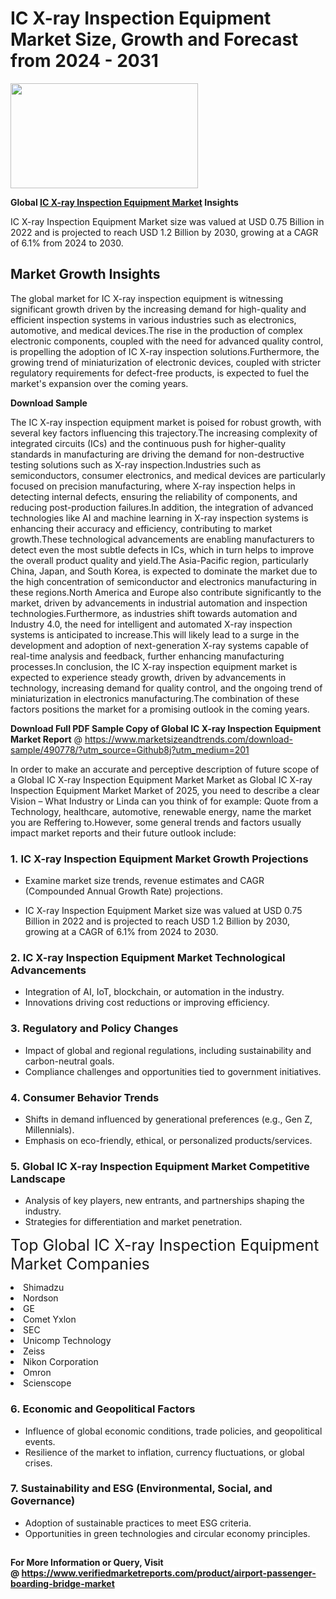 <H1>IC X-ray Inspection Equipment Market Size, Growth and Forecast from 2024 - 2031</H1><img class="aligncenter size-medium wp-image-584254" src="https://thirdeyenews.in/wp-content/uploads/2024/09/Global-Market-Research-300x168.jpeg" alt="" width="300" height="168" /><p><strong>Global&nbsp;<a href="https://www.marketsizeandtrends.com/download-sample/490778/?utm_source=Github8j?utm_medium=201">IC X-ray Inspection Equipment Market</a> Insights</strong></p><p>IC X-ray Inspection Equipment Market size was valued at USD 0.75 Billion in 2022 and is projected to reach USD 1.2 Billion by 2030, growing at a CAGR of 6.1% from 2024 to 2030.</p><p><h2>Market Growth Insights</h2> <p>The global market for IC X-ray inspection equipment is witnessing significant growth driven by the increasing demand for high-quality and efficient inspection systems in various industries such as electronics, automotive, and medical devices.The rise in the production of complex electronic components, coupled with the need for advanced quality control, is propelling the adoption of IC X-ray inspection solutions.Furthermore, the growing trend of miniaturization of electronic devices, coupled with stricter regulatory requirements for defect-free products, is expected to fuel the market's expansion over the coming years.</p> <p><strong>Download Sample</strong></p> <p>The IC X-ray inspection equipment market is poised for robust growth, with several key factors influencing this trajectory.The increasing complexity of integrated circuits (ICs) and the continuous push for higher-quality standards in manufacturing are driving the demand for non-destructive testing solutions such as X-ray inspection.Industries such as semiconductors, consumer electronics, and medical devices are particularly focused on precision manufacturing, where X-ray inspection helps in detecting internal defects, ensuring the reliability of components, and reducing post-production failures.In addition, the integration of advanced technologies like AI and machine learning in X-ray inspection systems is enhancing their accuracy and efficiency, contributing to market growth.These technological advancements are enabling manufacturers to detect even the most subtle defects in ICs, which in turn helps to improve the overall product quality and yield.The Asia-Pacific region, particularly China, Japan, and South Korea, is expected to dominate the market due to the high concentration of semiconductor and electronics manufacturing in these regions.North America and Europe also contribute significantly to the market, driven by advancements in industrial automation and inspection technologies.Furthermore, as industries shift towards automation and Industry 4.0, the need for intelligent and automated X-ray inspection systems is anticipated to increase.This will likely lead to a surge in the development and adoption of next-generation X-ray systems capable of real-time analysis and feedback, further enhancing manufacturing processes.In conclusion, the IC X-ray inspection equipment market is expected to experience steady growth, driven by advancements in technology, increasing demand for quality control, and the ongoing trend of miniaturization in electronics manufacturing.The combination of these factors positions the market for a promising outlook in the coming years.</p> <p><span class=""><strong>Download Full PDF Sample Copy of Global IC X-ray Inspection Equipment Market Report</strong> @ <a href="https://www.marketsizeandtrends.com/download-sample/490778/?utm_source=Github8j?utm_medium=201" target="_blank">https://www.marketsizeandtrends.com/download-sample/490778/?utm_source=Github8j?utm_medium=201</a></span></p><p>In order to make an accurate and perceptive description of future scope of a Global&nbsp;IC X-ray Inspection Equipment Market Market as Global&nbsp;IC X-ray Inspection Equipment Market Market of 2025, you need to describe a clear Vision &ndash; What Industry or Linda can you think of for example: Quote from a Technology, healthcare, automotive, renewable energy, name the market you are Reffering to.However, some general trends and factors usually impact market reports and their future outlook include:</p><h3>1.&nbsp;<strong>IC X-ray Inspection Equipment Market Growth Projections</strong></h3><ul><li>Examine market size trends, revenue estimates and CAGR (Compounded Annual Growth Rate) projections.</li><li><p>IC X-ray Inspection Equipment Market size was valued at USD 0.75 Billion in 2022 and is projected to reach USD 1.2 Billion by 2030, growing at a CAGR of 6.1% from 2024 to 2030.</p></li></ul><h3>2.&nbsp;<strong>IC X-ray Inspection Equipment Market Technological Advancements</strong></h3><ul><li>Integration of AI, IoT, blockchain, or automation in the industry.</li><li>Innovations driving cost reductions or improving efficiency.</li></ul><h3>3.&nbsp;<strong>Regulatory and Policy Changes</strong></h3><ul><li>Impact of global and regional regulations, including sustainability and carbon-neutral goals.</li><li>Compliance challenges and opportunities tied to government initiatives.</li></ul><h3>4.&nbsp;<strong>Consumer Behavior Trends</strong></h3><ul><li>Shifts in demand influenced by generational preferences (e.g., Gen Z, Millennials).</li><li>Emphasis on eco-friendly, ethical, or personalized products/services.</li></ul><h3>5.&nbsp;<strong>Global IC X-ray Inspection Equipment Market Competitive Landscape</strong></h3><ul><li>Analysis of key players, new entrants, and partnerships shaping the industry.</li><li>Strategies for differentiation and market penetration.</li></ul><p data-pm-slice="1 1 []"><span style="color: inherit; font-family: inherit; font-size: 25px;">Top Global IC X-ray Inspection Equipment Market Companies</span></p><div class="" data-test-id=""><p><li>Shimadzu</li><li> Nordson</li><li> GE</li><li> Comet Yxlon</li><li> SEC</li><li> Unicomp Technology</li><li> Zeiss</li><li> Nikon Corporation</li><li> Omron</li><li> Scienscope</li></p></div><h3>6.&nbsp;<strong>Economic and Geopolitical Factors</strong></h3><ul><li>Influence of global economic conditions, trade policies, and geopolitical events.</li><li>Resilience of the market to inflation, currency fluctuations, or global crises.</li></ul><h3>7.&nbsp;<strong>Sustainability and ESG (Environmental, Social, and Governance)</strong></h3><ul><li>Adoption of sustainable practices to meet ESG criteria.</li><li>Opportunities in green technologies and circular economy principles.</li></ul><h2><strong style="font-size: 14px;">For More Information or Query, Visit @&nbsp;</strong><a style="background-color: #ffffff; font-size: 14px;" href="https://www.marketsizeandtrends.com/report/ic-x-ray-inspection-equipment-market/" target="_blank">https://www.verifiedmarketreports.com/product/airport-passenger-boarding-bridge-market</a></h2>